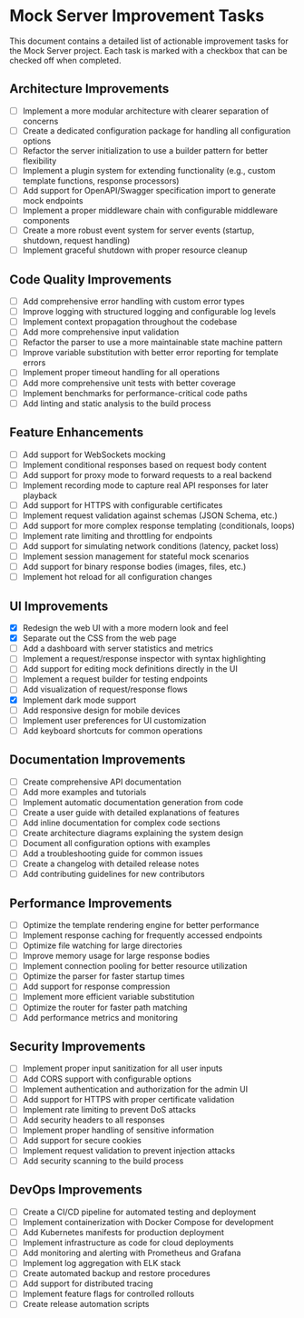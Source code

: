 # Mock Server Improvement Tasks

This document contains a detailed list of actionable improvement tasks for the Mock Server project. Each task is marked with a checkbox that can be checked off when completed.

## Architecture Improvements

- [ ] Implement a more modular architecture with clearer separation of concerns
- [ ] Create a dedicated configuration package for handling all configuration options
- [ ] Refactor the server initialization to use a builder pattern for better flexibility
- [ ] Implement a plugin system for extending functionality (e.g., custom template functions, response processors)
- [ ] Add support for OpenAPI/Swagger specification import to generate mock endpoints
- [ ] Implement a proper middleware chain with configurable middleware components
- [ ] Create a more robust event system for server events (startup, shutdown, request handling)
- [ ] Implement graceful shutdown with proper resource cleanup

## Code Quality Improvements

- [ ] Add comprehensive error handling with custom error types
- [ ] Improve logging with structured logging and configurable log levels
- [ ] Implement context propagation throughout the codebase
- [ ] Add more comprehensive input validation
- [ ] Refactor the parser to use a more maintainable state machine pattern
- [ ] Improve variable substitution with better error reporting for template errors
- [ ] Implement proper timeout handling for all operations
- [ ] Add more comprehensive unit tests with better coverage
- [ ] Implement benchmarks for performance-critical code paths
- [ ] Add linting and static analysis to the build process

## Feature Enhancements

- [ ] Add support for WebSockets mocking
- [ ] Implement conditional responses based on request body content
- [ ] Add support for proxy mode to forward requests to a real backend
- [ ] Implement recording mode to capture real API responses for later playback
- [ ] Add support for HTTPS with configurable certificates
- [ ] Implement request validation against schemas (JSON Schema, etc.)
- [ ] Add support for more complex response templating (conditionals, loops)
- [ ] Implement rate limiting and throttling for endpoints
- [ ] Add support for simulating network conditions (latency, packet loss)
- [ ] Implement session management for stateful mock scenarios
- [ ] Add support for binary response bodies (images, files, etc.)
- [ ] Implement hot reload for all configuration changes

## UI Improvements

- [x] Redesign the web UI with a more modern look and feel
- [x] Separate out the CSS from the web page
- [ ] Add a dashboard with server statistics and metrics
- [ ] Implement a request/response inspector with syntax highlighting
- [ ] Add support for editing mock definitions directly in the UI
- [ ] Implement a request builder for testing endpoints
- [ ] Add visualization of request/response flows
- [x] Implement dark mode support
- [ ] Add responsive design for mobile devices
- [ ] Implement user preferences for UI customization
- [ ] Add keyboard shortcuts for common operations

## Documentation Improvements

- [ ] Create comprehensive API documentation
- [ ] Add more examples and tutorials
- [ ] Implement automatic documentation generation from code
- [ ] Create a user guide with detailed explanations of features
- [ ] Add inline documentation for complex code sections
- [ ] Create architecture diagrams explaining the system design
- [ ] Document all configuration options with examples
- [ ] Add a troubleshooting guide for common issues
- [ ] Create a changelog with detailed release notes
- [ ] Add contributing guidelines for new contributors

## Performance Improvements

- [ ] Optimize the template rendering engine for better performance
- [ ] Implement response caching for frequently accessed endpoints
- [ ] Optimize file watching for large directories
- [ ] Improve memory usage for large response bodies
- [ ] Implement connection pooling for better resource utilization
- [ ] Optimize the parser for faster startup times
- [ ] Add support for response compression
- [ ] Implement more efficient variable substitution
- [ ] Optimize the router for faster path matching
- [ ] Add performance metrics and monitoring

## Security Improvements

- [ ] Implement proper input sanitization for all user inputs
- [ ] Add CORS support with configurable options
- [ ] Implement authentication and authorization for the admin UI
- [ ] Add support for HTTPS with proper certificate validation
- [ ] Implement rate limiting to prevent DoS attacks
- [ ] Add security headers to all responses
- [ ] Implement proper handling of sensitive information
- [ ] Add support for secure cookies
- [ ] Implement request validation to prevent injection attacks
- [ ] Add security scanning to the build process

## DevOps Improvements

- [ ] Create a CI/CD pipeline for automated testing and deployment
- [ ] Implement containerization with Docker Compose for development
- [ ] Add Kubernetes manifests for production deployment
- [ ] Implement infrastructure as code for cloud deployments
- [ ] Add monitoring and alerting with Prometheus and Grafana
- [ ] Implement log aggregation with ELK stack
- [ ] Create automated backup and restore procedures
- [ ] Add support for distributed tracing
- [ ] Implement feature flags for controlled rollouts
- [ ] Create release automation scripts